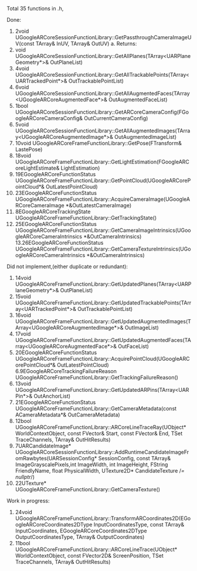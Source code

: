 Total 35 functions in .h,

Done:

1. 2void UGoogleARCoreSessionFunctionLibrary::GetPassthroughCameraImageUV(const TArray<float>& InUV, TArray<float>& OutUV)
  a. Returns:
2. void UGoogleARCoreSessionFunctionLibrary::GetAllPlanes(TArray<UARPlaneGeometry*>& OutPlaneList)
3. 4void UGoogleARCoreSessionFunctionLibrary::GetAllTrackablePoints(TArray<UARTrackedPoint*>& OutTrackablePointList)
4. 6void UGoogleARCoreSessionFunctionLibrary::GetAllAugmentedFaces(TArray<UGoogleARCoreAugmentedFace*>& OutAugmentedFaceList)
5. 1bool UGoogleARCoreSessionFunctionLibrary::GetARCoreCameraConfig(FGoogleARCoreCameraConfig& OutCurrentCameraConfig)
6. 5void UGoogleARCoreSessionFunctionLibrary::GetAllAugmentedImages(TArray<UGoogleARCoreAugmentedImage*>& OutAugmentedImageList)
7. 10void UGoogleARCoreFrameFunctionLibrary::GetPose(FTransform& LastePose)
8. 18void UGoogleARCoreFrameFunctionLibrary::GetLightEstimation(FGoogleARCoreLightEstimate& LightEstimation)
9. 19EGoogleARCoreFunctionStatus UGoogleARCoreFrameFunctionLibrary::GetPointCloud(UGoogleARCorePointCloud*& OutLatestPointCloud)
10. 23EGoogleARCoreFunctionStatus UGoogleARCoreFrameFunctionLibrary::AcquireCameraImage(UGoogleARCoreCameraImage *&OutLatestCameraImage)
11. 8EGoogleARCoreTrackingState UGoogleARCoreFrameFunctionLibrary::GetTrackingState()
12. 25EGoogleARCoreFunctionStatus UGoogleARCoreFrameFunctionLibrary::GetCameraImageIntrinsics(UGoogleARCoreCameraIntrinsics *&OutCameraIntrinsics)
13.26EGoogleARCoreFunctionStatus UGoogleARCoreFrameFunctionLibrary::GetCameraTextureIntrinsics(UGoogleARCoreCameraIntrinsics *&OutCameraIntrinsics)

Did not implement,(either duplicate or redundant):

1. 14void UGoogleARCoreFrameFunctionLibrary::GetUpdatedPlanes(TArray<UARPlaneGeometry*>& OutPlaneList)
2. 15void UGoogleARCoreFrameFunctionLibrary::GetUpdatedTrackablePoints(TArray<UARTrackedPoint*>& OutTrackablePointList)
3. 16void UGoogleARCoreFrameFunctionLibrary::GetUpdatedAugmentedImages(TArray<UGoogleARCoreAugmentedImage*>& OutImageList)
4. 17void UGoogleARCoreFrameFunctionLibrary::GetUpdatedAugmentedFaces(TArray<UGoogleARCoreAugmentedFace*>& OutFaceList)
5. 20EGoogleARCoreFunctionStatus UGoogleARCoreFrameFunctionLibrary::AcquirePointCloud(UGoogleARCorePointCloud*& OutLatestPointCloud)
6.9EGoogleARCoreTrackingFailureReason UGoogleARCoreFrameFunctionLibrary::GetTrackingFailureReason()
7. 13void UGoogleARCoreFrameFunctionLibrary::GetUpdatedARPins(TArray<UARPin*>& OutAnchorList)
8. 21EGoogleARCoreFunctionStatus UGoogleARCoreFrameFunctionLibrary::GetCameraMetadata(const ACameraMetadata*& OutCameraMetadata)
9. 12bool UGoogleARCoreFrameFunctionLibrary::ARCoreLineTraceRay(UObject* WorldContextObject, const FVector& Start, const FVector& End, TSet<EGoogleARCoreLineTraceChannel> TraceChannels, TArray<FARTraceResult>& OutHitResults)
10. 7UARCandidateImage* UGoogleARCoreSessionFunctionLibrary::AddRuntimeCandidateImageFromRawbytes(UARSessionConfig* SessionConfig, const TArray<uint8>& ImageGrayscalePixels,int ImageWidth, int ImageHeight, FString FriendlyName, float PhysicalWidth, UTexture2D* CandidateTexture /*= nullptr*/)
11. 22UTexture* UGoogleARCoreFrameFunctionLibrary::GetCameraTexture()

Work in progress:

1. 24void UGoogleARCoreFrameFunctionLibrary::TransformARCoordinates2D(EGoogleARCoreCoordinates2DType InputCoordinatesType, const TArray<FVector2D>& InputCoordinates, EGoogleARCoreCoordinates2DType OutputCoordinatesType, TArray<FVector2D>& OutputCoordinates)
2. 11bool UGoogleARCoreFrameFunctionLibrary::ARCoreLineTrace(UObject* WorldContextObject, const FVector2D& ScreenPosition, TSet<EGoogleARCoreLineTraceChannel> TraceChannels, TArray<FARTraceResult>& OutHitResults)


